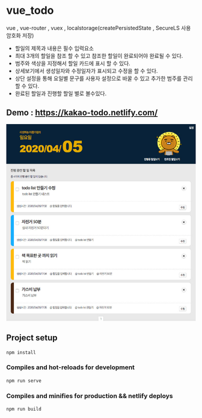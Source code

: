 # vue_todo
vue , vue-router , vuex , localstorage(createPersistedState , SecureLS 사용 암호화 저장)

* 할일의 제목과 내용은 필수 입력요소
* 최대 3개의 할일을 참조 할 수 있고 참조한 할일이 완료되어야 완료될 수 있다.
* 범주와 색상을 지정해서 할일 카드에 표시 할 수 있다.
* 상세보기에서 생성일자와 수정일자가 표시되고 수정을 할 수 있다.
* 상단 설정을 통해 요일별 문구를 사용자 설정으로 바꿀 수 있고 추가한 범주를 관리할 수 있다.
* 완료된 할일과 진행할 할일 별로 볼수있다.

## Demo : https://kakao-todo.netlify.com/
<img src="./demo.jpg" width="600">

## Project setup
```
npm install
```

### Compiles and hot-reloads for development
```
npm run serve
```

### Compiles and minifies for production && netlify deploys
```
npm run build
```

